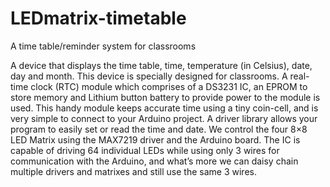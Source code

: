 # LEDmatrix-timetable
A time table/reminder system for classrooms

A device that displays the time table, time, temperature (in Celsius), date, day and month. 
This device is specially designed for classrooms. 
A real-time clock (RTC) module which comprises of a DS3231 IC, an EPROM to store memory and Lithium button battery to provide power to the module is used. 
This handy module keeps accurate time using a tiny coin-cell, and is very simple to connect to your Arduino project. 
A driver library allows your program to easily set or read the time and date. 
We control the four 8×8 LED Matrix using the MAX7219 driver and the Arduino board. 
The IC is capable of driving 64 individual LEDs while using only 3 wires for communication with the Arduino,
and what’s more we can daisy chain multiple drivers and matrixes and still use the same 3 wires.
